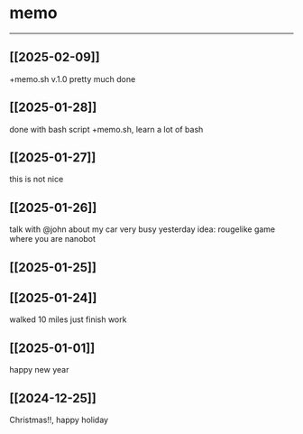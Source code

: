 # memo
---

## [[2025-02-09]]
+memo.sh v.1.0 pretty much done

## [[2025-01-28]]
done with bash script +memo.sh, learn a lot of bash

## [[2025-01-27]]
this is not nice

## [[2025-01-26]]
talk with @john about my car
very busy yesterday
idea: rougelike game where you are nanobot

## [[2025-01-25]]

## [[2025-01-24]]
walked 10 miles
just finish work

## [[2025-01-01]]
happy new year

## [[2024-12-25]]
Christmas!!, happy holiday
